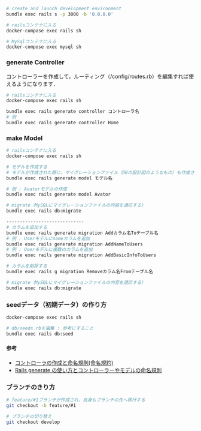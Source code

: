 ```bash
# create and launch development environment
bundle exec rails s -p 3000 -b '0.0.0.0'

# railsコンテナに入る
docker-compose exec rails sh

# MySqlコンテナに入る
docker-compose exec mysql sh
```

### generate Controller
コントローラーを作成して，ルーティング（/config/routes.rb）を編集すれば使えるようになります．
```bash
# railsコンテナに入る
docker-compose exec rails sh

bundle exec rails generate controller コントローラ名
# 例
bundle exec rails generate controller Home
```

### make Model
```bash
# railsコンテナに入る
docker-compose exec rails sh

# モデルを作成する
# モデルが作成された際に、マイグレーションファイル（DBの設計図のようなもの）も作成されます
bundle exec rails generate model モデル名

# 例 : Avatorモデルの作成
bundle exec rails generate model Avator

# migrate（MySQLにマイグレーションファイルの内容を適応する）
bundle exec rails db:migrate

-----------------------------
# カラムを追加する
bundle exec rails generate migration Addカラム名Toテーブル名
# 例 : Userモデルにnameカラムを追加
bundle exec rails generate migration AddNameToUsers
# 例 : Userモデルに複数のカラムを追加
bundle exec rails generate migration AddBasicInfoToUsers

# カラムを削除する
bundle exec rails g migration Removeカラム名Fromテーブル名

# migrate（MySQLにマイグレーションファイルの内容を適応する）
bundle exec rails db:migrate
```

### seedデータ（初期データ）の作り方
```bash
docker-compose exec rails sh

# db/seeds.rbを編集 : 参考にすること
bundle exec rails db:seed
```

#### 参考
- [コントローラの作成と命名規則(命名規約)](https://www.javadrive.jp/rails/controller/index1.html)
- [Rails generate の使い方とコントローラーやモデルの命名規則](https://qiita.com/higeaaa/items/96c708d01a3dbb161f20)

### ブランチのきり方
```bash
# feature/#1ブランチが作成され，自身もブランチの先へ移行する
git checkout -b feature/#1

# ブランチの切り替え
git checkout develop
```